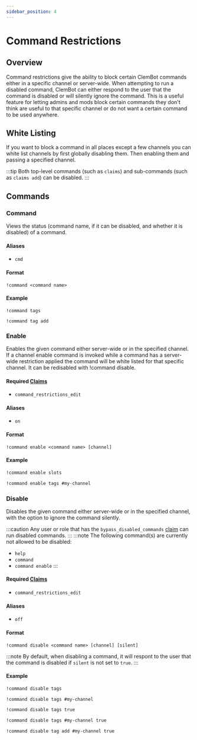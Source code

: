 ```yaml
---
sidebar_position: 4
---
```


# Command Restrictions

## Overview

Command restrictions give the ability to block certain ClemBot commands either in a specific channel or server-wide.
When attempting to run a disabled command, ClemBot can either respond to the user that the command is disabled or will silently ignore the command.
This is a useful feature for letting admins and mods block certain commands they don't think are useful to that specific channel or do not want a certain command to be used anywhere.

## White Listing
If you want to block a command in all places except a few channels you can white list channels by first globally disabling them. Then enabling them and passing a specified channel.

:::tip
Both top-level commands (such as `claims`) and sub-commands (such as `claims add`) can be disabled.
:::

## Commands

### Command

Views the status (command name, if it can be disabled, and whether it is disabled) of a command.

#### Aliases
- `cmd`

#### Format

```
!command <command name>
```

#### Example

```
!command tags
```

```
!command tag add
```

### Enable

Enables the given command either server-wide or in the specified channel. If a channel enable command is invoked while a command has a server-wide restriction applied the command will be white listed for that specific channel. It can be redisabled with !command disable. 

#### Required [Claims](./Claims.md)
- `command_restrictions_edit`

#### Aliases
- `on`

#### Format

```
!command enable <command name> [channel]
```

#### Example

```txt title="Enable a command server-wide"
!command enable slots
```

```txt title="Enable a command in a specific channel"
!command enable tags #my-channel
```

### Disable

Disables the given command either server-wide or in the specified channel, with the option to ignore the command silently.

:::caution
Any user or role that has the `bypass_disabled_commands` [claim](./Claims.md) can run disabled commands.
:::
:::note
The following command(s) are currently not allowed to be disabled:
- `help`
- `command`
- `command enable`
:::

#### Required [Claims](./Claims.md)
- `command_restrictions_edit`

#### Aliases
- `off`

#### Format

```
!command disable <command name> [channel] [silent]
```

:::note
By default, when disabling a command, it will respont to the user that the command is disabled if `silent` is not set to `true`.
:::

#### Example

```txt title="Disable a command server-wide"
!command disable tags
```

```txt title="Disable a command in a specific channel"
!command disable tags #my-channel
```

```txt title="Disable a command server-wide, silently"
!command disable tags true
```

```txt title="Disable a command in a specific channel, silently"
!command disable tags #my-channel true
```

```txt title="Disable a sub-command in a specific channel, silently"
!command disable tag add #my-channel true
```
